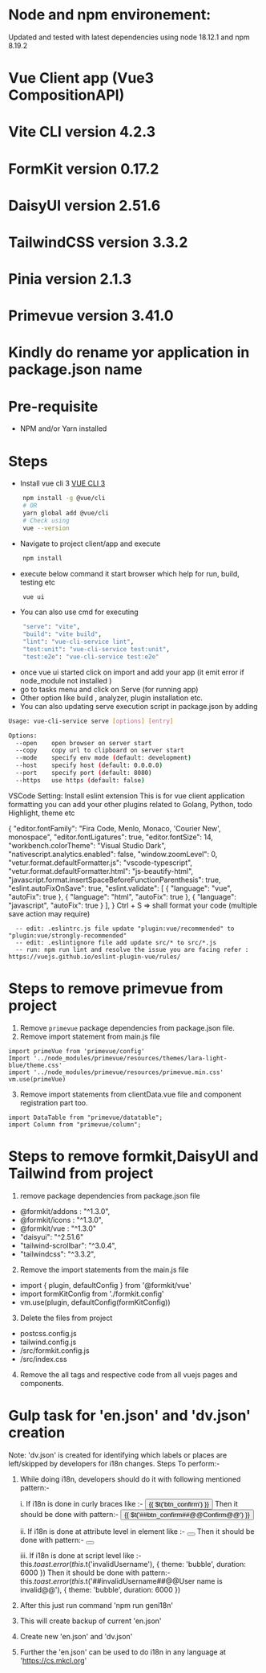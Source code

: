# Node and npm environement:
  Updated and tested with latest dependencies using node 18.12.1 and npm 8.19.2
# Vue Client app (Vue3 CompositionAPI)
# Vite CLI version 4.2.3
# FormKit version 0.17.2
# DaisyUI version 2.51.6
# TailwindCSS version 3.3.2
# Pinia version 2.1.3
# Primevue version 3.41.0
# Kindly do rename yor application in package.json name
# Pre-requisite
- NPM and/or Yarn installed
# Steps
- Install vue cli 3 [VUE CLI 3](https://cli.vuejs.org/guide/installation.html) 
```sh
    npm install -g @vue/cli
    # OR
    yarn global add @vue/cli
    # Check using
    vue --version
```
- Navigate to project client/app and execute
```sh
    npm install
```
- execute below command it start browser which help for run, build, testing etc
```sh
    vue ui
```
- You can also use cmd for executing
```sh
    "serve": "vite",
    "build": "vite build",
    "lint": "vue-cli-service lint",
    "test:unit": "vue-cli-service test:unit",
    "test:e2e": "vue-cli-service test:e2e"
```
- once vue ui started click on import and add your app (it emit error if node_module not installed )
- go to tasks menu and click on Serve (for running app) 
- Other option like build , analyzer, plugin installation etc.
- You can also updating serve execution script in package.json by adding
```sh
Usage: vue-cli-service serve [options] [entry]

Options:
  --open    open browser on server start
  --copy    copy url to clipboard on server start
  --mode    specify env mode (default: development)
  --host    specify host (default: 0.0.0.0)
  --port    specify port (default: 8080)
  --https   use https (default: false)
```
  VSCode Setting:
  Install eslint extension
  This is for vue client application formatting you can add your other plugins related to Golang, Python, todo Highlight, theme etc

  {
  "editor.fontFamily": "Fira Code, Menlo, Monaco, 'Courier New', monospace",
  "editor.fontLigatures": true,
  "editor.fontSize": 14,
  "workbench.colorTheme": "Visual Studio Dark",
  "nativescript.analytics.enabled": false,
  "window.zoomLevel": 0,
  "vetur.format.defaultFormatter.js": "vscode-typescript",
  "vetur.format.defaultFormatter.html": "js-beautify-html",
  "javascript.format.insertSpaceBeforeFunctionParenthesis": true,
  "eslint.autoFixOnSave": true,
  "eslint.validate": [
    {
      "language": "vue",
      "autoFix": true
    },
    {
      "language": "html",
      "autoFix": true
    },
    {
      "language": "javascript",
      "autoFix": true
    }
  ],
}
  Ctrl + S => shall format your code (multiple save action may require)

```
  -- edit: .eslintrc.js file update "plugin:vue/recommended" to "plugin:vue/strongly-recommended"
  -- edit: .eslintignore file add update src/* to src/*.js
  -- run: npm run lint and resolve the issue you are facing refer : https://vuejs.github.io/eslint-plugin-vue/rules/ 
```

# Steps to remove primevue from project 
1. Remove `primevue` package dependencies from package.json file.
2. Remove import statement from main.js file
```
import primeVue from 'primevue/config'
Import '../node_modules/primevue/resources/themes/lara-light-blue/theme.css'
import '../node_modules/primevue/resources/primevue.min.css'
vm.use(primeVue)
```
3. Remove import statements from clientData.vue file and component registration part too.
```
import DataTable from "primevue/datatable";
import Column from "primevue/column";
```

# Steps to remove formkit,DaisyUI and Tailwind from project
1. remove package dependencies from package.json file
  - @formkit/addons : "^1.3.0",
  - @formkit/icons : "^1.3.0",
  - @formkit/vue : "^1.3.0"
  - "daisyui": "^2.51.6"
  - "tailwind-scrollbar": "^3.0.4",
  - "tailwindcss": "^3.3.2",


2. Remove the import statements from the main.js file
  - import { plugin, defaultConfig } from '@formkit/vue'
  - import formKitConfig from './formkit.config'
  - vm.use(plugin, defaultConfig(formKitConfig))
3. Delete the files from project
  - postcss.config.js
  - tailwind.config.js
  - /src/formkit.config.js
  - /src/index.css
4. Remove the all <FormKit></FormKit> tags and respective code from all vuejs pages and components.

# Gulp task for 'en.json' and 'dv.json' creation

Note: 'dv.json' is created for identifying which labels or places are left/skipped by developers for i18n changes.
Steps To perform:-
1. While doing i18n, developers should do it with following mentioned pattern:-

    i. If i18n is done in curly braces like :-
        <button>{{ $t('btn_confirm') }}</button>
    Then it should be done with pattern:-
        <button>{{ $t('##btn_confirm##@@Confirm@@') }}</button>

    ii. If i18n is done at attribute level in element like :-
        <button :label="$t('btn_confirm')"></button>
    Then it should be done with pattern:-
        <button :label="$t('##btn_confirm##@@Confirm@@')"></button>

    iii. If i18n is done at script level like :-
        this.$toast.error(this.$t('invalidUsername'), {
            theme: 'bubble',
            duration: 6000
        })
    Then it should be done with pattern:-
        this.$toast.error(this.$t('##invalidUsername##@@User name is invalid@@'), {
            theme: 'bubble',
            duration: 6000
        })

2. After this just run command 'npm run geni18n'
3. This will create backup of current 'en.json'
4. Create new 'en.json' and 'dv.json'
5. Further the 'en.json' can be used to do i18n in any language at 'https://cs.mkcl.org'
